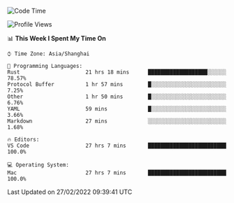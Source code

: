 <!--START_SECTION:waka-->
![Code Time](http://img.shields.io/badge/Code%20Time-1%2C035%20hrs%2030%20mins-blue)

![Profile Views](http://img.shields.io/badge/Profile%20Views-10-blue)

📊 **This Week I Spent My Time On** 

```text
⌚︎ Time Zone: Asia/Shanghai

💬 Programming Languages: 
Rust                     21 hrs 18 mins      ███████████████████░░░░░░   78.57% 
Protocol Buffer          1 hr 57 mins        █░░░░░░░░░░░░░░░░░░░░░░░░   7.25% 
Other                    1 hr 50 mins        █░░░░░░░░░░░░░░░░░░░░░░░░   6.76% 
YAML                     59 mins             █░░░░░░░░░░░░░░░░░░░░░░░░   3.66% 
Markdown                 27 mins             ░░░░░░░░░░░░░░░░░░░░░░░░░   1.68%

🔥 Editors: 
VS Code                  27 hrs 7 mins       █████████████████████████   100.0%

💻 Operating System: 
Mac                      27 hrs 7 mins       █████████████████████████   100.0%

```


 Last Updated on 27/02/2022 09:39:41 UTC
<!--END_SECTION:waka-->
